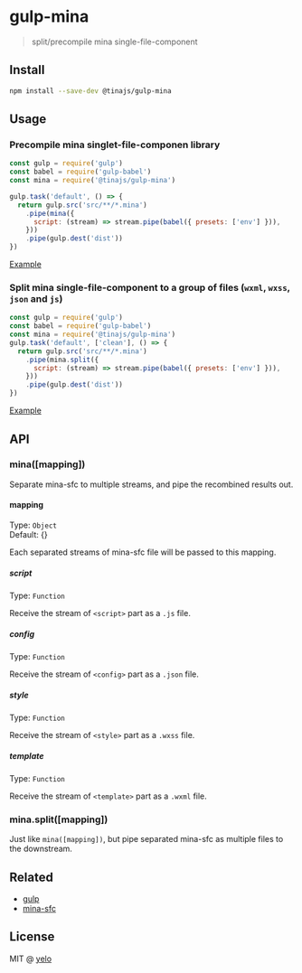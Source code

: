 # gulp-mina
> split/precompile mina single-file-component

## Install
```bash
npm install --save-dev @tinajs/gulp-mina
```

## Usage
### Precompile mina singlet-file-componen library
```javascript
const gulp = require('gulp')
const babel = require('gulp-babel')
const mina = require('@tinajs/gulp-mina')

gulp.task('default', () => {
  return gulp.src('src/**/*.mina')
    .pipe(mina({
      script: (stream) => stream.pipe(babel({ presets: ['env'] })),
    }))
    .pipe(gulp.dest('dist'))
})
```

[Example](./examples/precompile-mina-library)

### Split mina single-file-component to a group of files (``wxml``, ``wxss``, ``json`` and ``js``)
```javascript
const gulp = require('gulp')
const babel = require('gulp-babel')
const mina = require('@tinajs/gulp-mina')
gulp.task('default', ['clean'], () => {
  return gulp.src('src/**/*.mina')
    .pipe(mina.split({
      script: (stream) => stream.pipe(babel({ presets: ['env'] })),
    }))
    .pipe(gulp.dest('dist'))
})
```

[Example](./examples/split-to-a-group-of-files)

## API
### mina([mapping])
Separate mina-sfc to multiple streams, and pipe the recombined results out. 

#### mapping
Type: ``Object``  
Default: {}  

Each separated streams of mina-sfc file will be passed to this mapping.

##### script
Type: ``Function``  

Receive the stream of ``<script>`` part as a ``.js`` file.

##### config
Type: ``Function``  

Receive the stream of ``<config>`` part as a ``.json`` file.

##### style
Type: ``Function``  

Receive the stream of ``<style>`` part as a ``.wxss`` file.

##### template
Type: ``Function``  

Receive the stream of ``<template>`` part as a ``.wxml`` file.

### mina.split([mapping])
Just like ``mina([mapping])``, but pipe separated mina-sfc as multiple files to the downstream.

## Related
- [gulp](https://github.com/gulpjs/gulp)
- [mina-sfc](https://github.com/tinajs/mina-sfc)

## License
MIT @ [yelo](https://github.com/imyelo)
